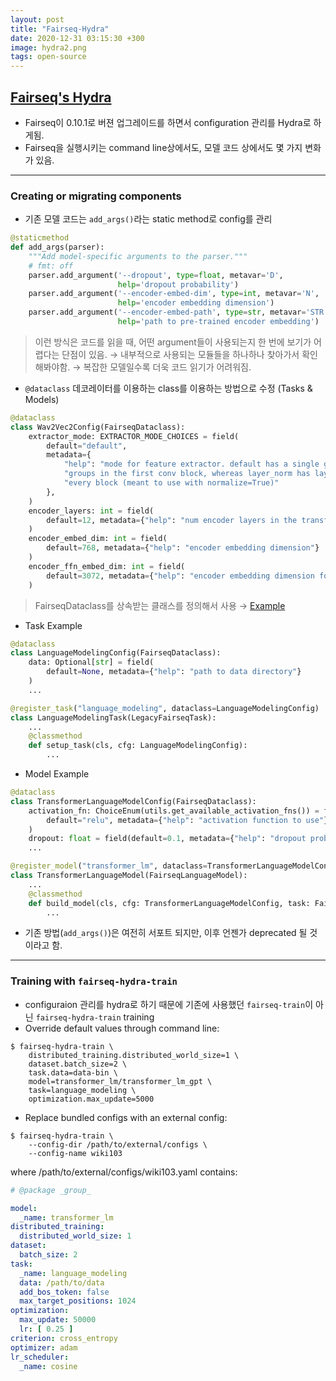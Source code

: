 ```yaml
---
layout: post
title: "Fairseq-Hydra"
date: 2020-12-31 03:15:30 +300
image: hydra2.png
tags: open-source
---
```


## [Fairseq's Hydra](https://github.com/pytorch/fairseq/blob/master/docs/hydra_integration.md)  
  
- Fairseq이 0.10.1로 버젼 업그레이드를 하면서 configuration 관리를 Hydra로 하게됨.
- Fairseq을 실행시키는 command line상에서도, 모델 코드 상에서도 몇 가지 변화가 있음.   
  
***  
  
### Creating or migrating components

- 기존 모델 코드는 `add_args()`라는 static method로 config를 관리  
  
```python
@staticmethod
def add_args(parser):
    """Add model-specific arguments to the parser."""
    # fmt: off
    parser.add_argument('--dropout', type=float, metavar='D',
                        help='dropout probability')
    parser.add_argument('--encoder-embed-dim', type=int, metavar='N',
                        help='encoder embedding dimension')
    parser.add_argument('--encoder-embed-path', type=str, metavar='STR',
                        help='path to pre-trained encoder embedding')
```
> 이런 방식은 코드를 읽을 때, 어떤 argument들이 사용되는지 한 번에 보기가 어렵다는 단점이 있음. 
> → 내부적으로 사용되는 모듈들을 하나하나 찾아가서 확인해봐야함. 
> → 복잡한 모델일수록 더욱 코드 읽기가 어려워짐.
  
- `@dataclass` 데코레이터를 이용하는 class를 이용하는 방법으로 수정 (Tasks & Models) 
  
```python
@dataclass
class Wav2Vec2Config(FairseqDataclass):
    extractor_mode: EXTRACTOR_MODE_CHOICES = field(
        default="default",
        metadata={
            "help": "mode for feature extractor. default has a single group norm with d "
            "groups in the first conv block, whereas layer_norm has layer norms in "
            "every block (meant to use with normalize=True)"
        },
    )
    encoder_layers: int = field(
        default=12, metadata={"help": "num encoder layers in the transformer"}
    )
    encoder_embed_dim: int = field(
        default=768, metadata={"help": "encoder embedding dimension"}
    )
    encoder_ffn_embed_dim: int = field(
        default=3072, metadata={"help": "encoder embedding dimension for FFN"}
    )
```

> FairseqDataclass를 상속받는 클래스를 정의해서 사용 → [Example](https://github.com/pytorch/fairseq/blob/master/fairseq/models/wav2vec/wav2vec2.py)

- Task Example
  
```python
@dataclass
class LanguageModelingConfig(FairseqDataclass):
    data: Optional[str] = field(
        default=None, metadata={"help": "path to data directory"}
    )
    ...

@register_task("language_modeling", dataclass=LanguageModelingConfig)
class LanguageModelingTask(LegacyFairseqTask):
    ...
    @classmethod
    def setup_task(cls, cfg: LanguageModelingConfig):
        ...
```
- Model Example
  
```python
@dataclass
class TransformerLanguageModelConfig(FairseqDataclass):
    activation_fn: ChoiceEnum(utils.get_available_activation_fns()) = field(
        default="relu", metadata={"help": "activation function to use"}
    )
    dropout: float = field(default=0.1, metadata={"help": "dropout probability"})
    ...

@register_model("transformer_lm", dataclass=TransformerLanguageModelConfig)
class TransformerLanguageModel(FairseqLanguageModel):
    ...
    @classmethod
    def build_model(cls, cfg: TransformerLanguageModelConfig, task: FairseqTask):
        ...

```
- 기존 방법(`add_args()`)은 여전히 서포트 되지만, 이후 언젠가 deprecated 될 것이라고 함.
  
*** 
  
### Training with `fairseq-hydra-train`
  
- configuraion 관리를 hydra로 하기 때문에 기존에 사용했던 `fairseq-train`이 아닌 `fairseq-hydra-train` training  
- Override default values through command line:
  
```
$ fairseq-hydra-train \
    distributed_training.distributed_world_size=1 \
    dataset.batch_size=2 \
    task.data=data-bin \
    model=transformer_lm/transformer_lm_gpt \
    task=language_modeling \
    optimization.max_update=5000
```
- Replace bundled configs with an external config:
  
```
$ fairseq-hydra-train \
    --config-dir /path/to/external/configs \
    --config-name wiki103
```
where /path/to/external/configs/wiki103.yaml contains:
  
```yaml
# @package _group_

model:
  _name: transformer_lm
distributed_training:
  distributed_world_size: 1
dataset:
  batch_size: 2
task:
  _name: language_modeling
  data: /path/to/data
  add_bos_token: false
  max_target_positions: 1024
optimization:
  max_update: 50000
  lr: [ 0.25 ]
criterion: cross_entropy
optimizer: adam
lr_scheduler:
  _name: cosine
```
